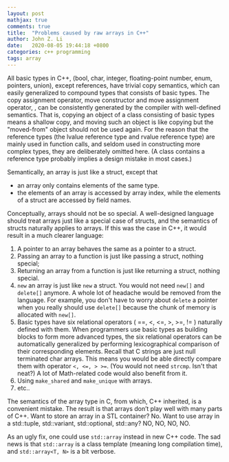 ```yaml
---
layout: post
mathjax: true
comments: true
title:  "Problems caused by raw arrays in C++"
author: John Z. Li
date:   2020-08-05 19:44:18 +0800
categories: c++ programming
tags: array
---
```

All basic types in C++, (bool, char, integer, floating-point number, enum, pointers, union),
except references,
have trivial copy semantics,
which can easily generalized to compound types that consists of basic types.
The copy assignment operator, move constructor and move assignment operator,
, can be
consistently generated by the compiler with well-defined semantics.
That is, copying an object of a class consisting of basic types means a shallow copy, and moving such
an object is like copying but the "moved-from" object should not be used again.
For the reason that the reference types (the lvalue reference type and rvalue reference type)
are mainly used in  function calls,
and seldom used in constructing more complex types, they are deliberately omitted here.
(A class contains a reference type probably implies a design mistake in most cases.)

Semantically, an array is just like a struct, except that
- an array only contains elements of the same type.
- the elements of an array is accessed by array index, while the elements of a struct
are accessed by field names.

Conceptually, arrays should not be so special. A well-designed language should
treat arrays just like a special case of structs, and the semantics of structs naturally
applies to arrays. If this was the case in C++, it would result in a much clearer language:

1. A pointer to an array behaves the same as a pointer to a struct.
2. Passing an array to a function is just like passing a struct, nothing special;
3. Returning an array from a function is just like returning a struct, nothing special.
4. `new` an array is just like `new` a struct. You would not need `new[]` and `delete[]`
anymore. A whole lot of headache would be removed from the language. For example,
you don't have to worry about `delete` a pointer when you really should use `delete[]`
because the chunk of memory is allocated with `new[]`.
5.  Basic types have six relational operators ( ==, <, <=, >, >=, != ) naturally defined with them.
When programmers use basic types as building blocks to form more advanced types,
the six relational operators can be automatically generalized by performing
lexicographical comparison of their corresponding elements. Recall that C strings
are just null terminated char arrays. This means you would be able directly compare
them with  operator `<, <=, > >=`. (You would not need `strcmp`.  Isn't that neat?)
A lot of Math-related code would also benefit from it.
6. Using `make_shared` and `make_unique` with arrays.
7. etc..

The semantics of the array type in C, from which, C++ inherited, is a convenient mistake.
The result is that arrays don’t play well with many parts of C++.
Want to store an array in a STL container? No.
Want to use array in a std::tuple, std::variant, std::optional, std::any? NO, NO, NO, NO.

As an ugly fix,  one could use `std::array` instead in new C++ code. The sad news is that
`std::array` is a class template (meaning long compilation time), and `std::array<T, N>`
is a bit verbose.

